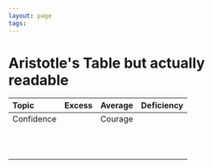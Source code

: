 ```yaml
---
layout: page
tags: 
---
```


# Aristotle's Table but actually readable

| Topic      | Excess | Average | Deficiency |
|:-----------|:-------|:--------|:-----------|
| Confidence |        | Courage |            |
|            |        |         |            |
|            |        |         |            |
|            |        |         |            |
|            |        |         |            |
|            |        |         |            |
|            |        |         |            |
|            |        |         |            |
|            |        |         |            |
|            |        |         |            |
|            |        |         |            |
|            |        |         |            |  